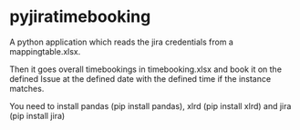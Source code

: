# pyjiratimebooking

A python application which reads the jira credentials from a mappingtable.xlsx.

Then it goes overall timebookings in timebooking.xlsx and book it on the defined Issue at the defined date with the defined time if the instance matches.


You need to install pandas (pip install pandas), xlrd (pip install xlrd) and jira (pip install jira)